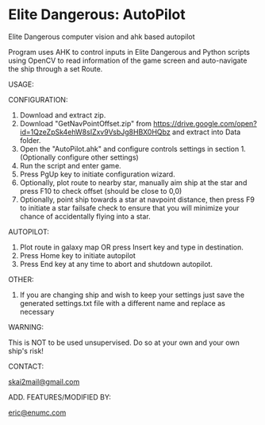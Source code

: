 # Elite Dangerous: AutoPilot
Elite Dangerous computer vision and ahk based autopilot

Program uses AHK to control inputs in Elite Dangerous and Python scripts using OpenCV
to read information of the game screen and auto-navigate the ship through a set Route.



USAGE:

CONFIGURATION:
1. Download and extract zip.
2. Download "GetNavPointOffset.zip" from https://drive.google.com/open?id=1QzeZpSk4ehW8sIZxv9VsbJg8HBX0HQbz and extract into Data folder.
3. Open the "AutoPilot.ahk" and configure controls settings in section 1. (Optionally configure other settings)
4. Run the script and enter game.
5. Press PgUp key to initiate configuration wizard.
6. Optionally, plot route to nearby star, manually aim ship at the star and press F10 to check offset (should be close to 0,0)
7. Optionally, point ship towards a star at navpoint distance, then press F9 to initiate a star failsafe check to ensure that you will minimize your chance of accidentally flying into a star. 

AUTOPILOT:
1. Plot route in galaxy map OR press Insert key and type in destination.
2. Press Home key to initiate autopilot
3. Press End key at any time to abort and shutdown autopilot.

OTHER:
1. If you are changing ship and wish to keep your settings just save the generated settings.txt file with a different name and replace as necessary

WARNING:

This is NOT to be used unsupervised. Do so at your own and your own ship's risk!

CONTACT:

skai2mail@gmail.com

ADD. FEATURES/MODIFIED BY:

eric@enumc.com
